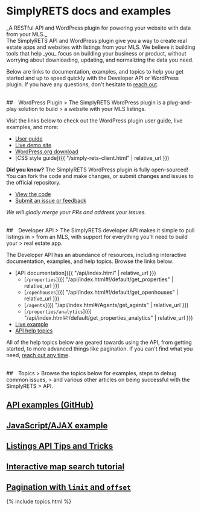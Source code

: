 <h1 class="text-muted">SimplyRETS docs and examples</h1>
_A RESTful API and WordPress plugin for powering your website with data from your
MLS._

<br/>
The SimplyRETS API and WordPress plugin give you a way to create real
estate apps and websites with listings from your MLS. We believe it
building tools that help _you_ focus on building your business or
product, without worrying about downloading, updating, and
normalizing the data you need.

Below are links to documentation, examples, and topics to help you get
started and up to speed quickly with the Developer API or WordPress
plugin. If you have any questions, don't hesitate
to [reach out](https://simplyrets.com/#home-contact).

<br/>

<div id="wordpress"></div>
## <i class="fab fa-wordpress-simple" style="font-size:2.5rem;vertical-align:bottom;margin-right:10px"></i> WordPress Plugin
> The SimplyRETS WordPress plugin is a plug-and-play solution to build
> a website with your MLS listings.

Visit the links below to check out the WordPress plugin user
guide, live examples, and more:

- [User guide](http://wordpress-demo.simplyrets.com/documentation)
- [Live demo site](http://wordpress-demo.simplyrets.com/)
- [WordPress.org download](https://wordpress.org/plugins/simply-rets)
- [CSS style guide]({{ "/simply-rets-client.html" | relative_url }})

**Did you know?**
The SimplyRETS WordPress plugin is fully open-sourced! You can fork
the code and make changes, or submit changes and issues to the official
repository.

- [View the code](https://github.com/SimplyRETS/simplyretswp)
- [Submit an issue or feedback](https://github.com/SimplyRETS/simplyretswp/issues/new)

_We will gladly merge your PRs and address your issues._

<br/>

<div id="api"></div>
## <i class="fas fa-code" style="font-size:2.5rem;vertical-align:bottom;margin-right:10px"></i> Developer API
> The SimplyRETS developer API makes it simple to pull listings in
> from an MLS, with support for everything you'll need to build your
> real estate app.

The Developer API has an abundance of resources, including interactive
documentation, examples, and help topics. Browse the links below:

<!-- Not sure why the below links don't work with a nested base_url -->

- [API documentation]({{ "/api/index.html" | relative_url }})
  - [`/properties`]({{ "/api/index.html#!/default/get_properties" | relative_url }})
  - [`/openhouses`]({{ "/api/index.html#!/default/get_openhouses" | relative_url }})
  - [`/agents`]({{ "/api/index.html#/Agents/get_agents" | relative_url }})
  - [`/properties/analytics`]({{ "/api/index.html#!/default/get_properties_analytics" | relative_url }})
- [Live example](http://maxavenue.com/homes-for-sale/)
- [API help topics](#topics)

All of the help topics below are geared towards using the API, from
getting started, to more advanced things like pagination. If you can't
find what you need, [reach out any time](https://simplyrets.com/#home-contact).

<br/>

<div id="topics"></div>
## <i class="far fa-user" style="font-size:2.5rem;vertical-align:bottom;margin-right:10px"></i> Topics
> Browse the topics below for examples, steps to debug common issues,
> and various other articles on being successful with the SimplyRETS
> API.

<br/>

## [API examples (GitHub)](https://github.com/SimplyRETS/examples)
## [JavaScript/AJAX example](https://github.com/SimplyRETS/examples/tree/master/javascript/)
## [Listings API Tips and Tricks](https://simplyrets.com/blog/api-tips-and-tricks.html)
## [Interactive map search tutorial](https://simplyrets.com/blog/interactive-map-search.html)
## [Pagination with `limit` and `offset`](https://simplyrets.com/blog/api-pagination.html)
{% include topics.html %}

